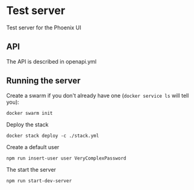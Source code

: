 # Test server

Test server for the Phoenix UI

## API

The API is described in openapi.yml

## Running the server

Create a swarm if you don't already have one (`docker service ls` will tell you):
```
docker swarm init 
```

Deploy the stack
```
docker stack deploy -c ./stack.yml
```

Create a default user
```
npm run insert-user user VeryComplexPassword
```

The start the server
```
npm run start-dev-server
```
